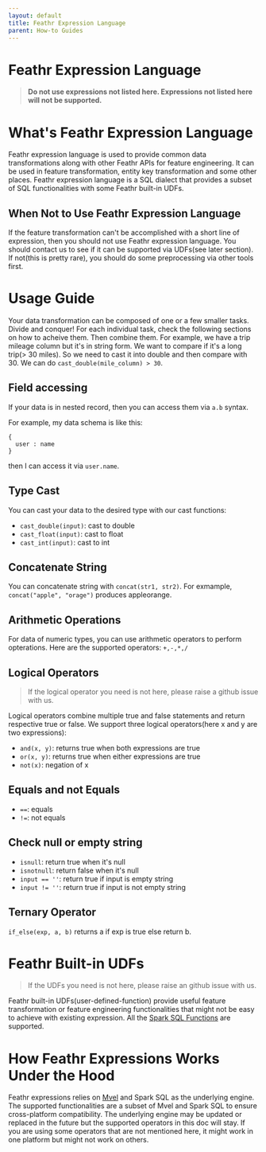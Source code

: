 ```yaml
---
layout: default
title: Feathr Expression Language
parent: How-to Guides
---
```


# Feathr Expression Language

> **Do not use expressions not listed here. Expressions not listed here will not be supported.**

# What's Feathr Expression Language

Feathr expression language is used to provide common data transformations along with other Feathr APIs for feature engineering. It can be used in feature transformation, entity key transformation and some other places. Feathr expression language is a SQL dialect that provides a subset of SQL functionalities with some Feathr built-in UDFs.

## When Not to Use Feathr Expression Language

If the feature transformation can't be accomplished with a short line of expression, then you should not use Feathr expression language. You should contact us to see if it can be supported via UDFs(see later section). If not(this is pretty rare), you should do some preprocessing via other tools first.

# Usage Guide

Your data transformation can be composed of one or a few smaller tasks. Divide and conquer! For each individual task, check the following sections on how to acheive them. Then combine them. For example, we have a trip mileage column but it's in string form. We want to compare if it's a long trip(> 30 miles). So we need to cast it into double and then compare with 30. We can do `cast_double(mile_column) > 30`.

## Field accessing

If your data is in nested record, then you can access them via `a.b` syntax.

For example, my data schema is like this:

```
{
  user : name
}
```

then I can access it via `user.name`.

## Type Cast

You can cast your data to the desired type with our cast functions:

- `cast_double(input)`: cast to double
- `cast_float(input)`: cast to float
- `cast_int(input)`: cast to int

## Concatenate String

You can concatenate string with `concat(str1, str2)`. For exmample, `concat("apple", "orage")` produces appleorange.

## Arithmetic Operations

For data of numeric types, you can use arithmetic operators to perform opterations. Here are the supported operators: `+,-,*,/`

## Logical Operators

> If the logical operator you need is not here, please raise a github issue with us.

Logical operators combine multiple true and false statements and return respective true or false. We support three logical operators(here x and y are two expressions):

- `and(x, y)`: returns true when both expressions are true
- `or(x, y)`: returns true when either expressions are true
- `not(x)`: negation of x

## Equals and not Equals

- `==`: equals
- `!=`: not equals

## Check null or empty string

- `isnull`: return true when it's null
- `isnotnull`: return false when it's null
- `input == ''`: return true if input is empty string
- `input != ''`: return true if input is not empty string

## Ternary Operator

`if_else(exp, a, b)` returns a if exp is true else return b.

# Feathr Built-in UDFs

> If the UDFs you need is not here, please raise an github issue with us.

Feathr built-in UDFs(user-defined-function) provide useful feature transformation or feature engineering functionalities that might not be easy to achieve with existing expression. All the [Spark SQL Functions](https://spark.apache.org/docs/latest/api/sql/index.html) are supported.

# How Feathr Expressions Works Under the Hood

Feathr expressions relies on [Mvel](http://mvel.documentnode.com/) and Spark SQL as the underlying engine. The supported functionalities are a subset of Mvel and Spark SQL to ensure cross-platform compatibility. The underlying engine may be updated or replaced in the future but the supported operators in this doc will stay. If you are using some operators that are not mentioned here, it might work in one platform but might not work on others.
